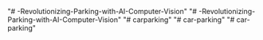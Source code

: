 "# -Revolutionizing-Parking-with-AI-Computer-Vision" 
"# -Revolutionizing-Parking-with-AI-Computer-Vision" 
"# carparking" 
"# car-parking" 
"# car-parking" 
